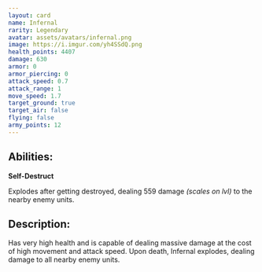 ```yaml
---
layout: card
name: Infernal
rarity: Legendary
avatar: assets/avatars/infernal.png
image: https://i.imgur.com/yh4SSdQ.png
health_points: 4407
damage: 630
armor: 0
armor_piercing: 0
attack_speed: 0.7
attack_range: 1
move_speed: 1.7
target_ground: true
target_air: false
flying: false
army_points: 12
---
```


## Abilities:

**Self-Destruct**

Explodes after getting destroyed, dealing 559 damage *(scales on lvl)* to the nearby enemy units.

## Description:

Has very high health and is capable of dealing massive damage at the cost of high movement and attack speed. Upon death, Infernal explodes, dealing damage to all nearby enemy units.